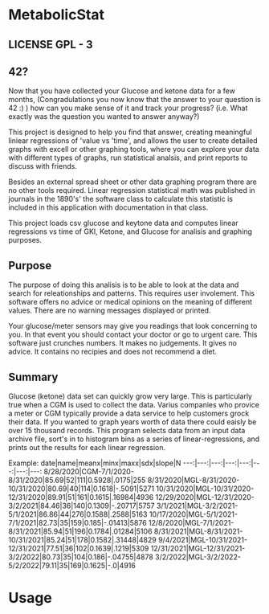 # MetabolicStat

## LICENSE GPL - 3


## 42?

Now that you have collected your Glucose and ketone data for a few months,
(Congradulations you now know that the answer to your question is 42 :) )
how can you make sense of it and track your progress? 
(i.e. What exactly was the question you wanted to answer anyway?)

This project is designed to help you find that answer, creating meaningful liniear regressions of 'value vs 'time', and allows the user to create detailed graphs
with excell or other graphing tools, where you can explore your data with different types of graphs, run statistical analsis, and print reports to discuss with friends.

Besides an external spread sheet or other data graphing program there are no other tools required. Linear regression statistical math was published in journals 
in the 1890's'  the software class to calculate this statistic is included in this application with documentation in that class.

This project loads csv glucose and keytone data and computes linear regressions vs time of 
GKI, Ketone, and Glucose for analisis and graphing purposes.

## Purpose

The purpose of doing this analisis is to be able to look at the data and search for releationships and patterns.
This requires user involement. This software offers no advice or medical opinions on the meaning of different values.
There are no warning messages displayed or printed.

Your glucose/meter sensors may give you readings that look concerning to you. In that event you should contact your doctor or go to urgent care.
This software just crunches numbers. It makes no judgements. It gives no advice. It contains no recipies and does not recommend a diet.

## Summary

Glucose (ketone) data set can quickly grow very large.  This is particularly true when a CGM is used to collect the data.
Varius companies who provice a meter or CGM typically provide a data service to help customers grock their data.
If you wanted to graph years worth of data there could eaisly be over 15 thousand records. This program selects data from an input data archive
file, sort's in to histogram bins as a series of linear-regressions, and prints out the results for each linear 
regression.

Example:
date|name|meanx|minx|maxx|sdx|slope|N
---:|---:|---:|---:|---:|---:|---:|---:
8/28/2020|CGM-7/1/2020-8/31/2020|85.69|52|111|0.5928|.0175|255
8/31/2020|MGL-8/31/2020-10/31/2020|80.69|40|114|0.1618|-.5091|5271
10/31/2020|MGL-10/31/2020-12/31/2020|89.91|51|161|0.1615|.16984|4936
12/29/2020|MGL-12/31/2020-3/2/2021|84.46|36|140|0.1309|-.20717|5757
3/1/2021|MGL-3/2/2021-5/1/2021|86.86|44|276|0.1588|.2588|5163
10/17/2020|MGL-5/1/2021-7/1/2021|82.73|35|159|0.185|-.01413|5876
12/8/2020|MGL-7/1/2021-8/31/2021|85.94|51|196|0.1784|.01284|5106
8/31/2021|MGL-8/31/2021-10/31/2021|85.24|51|178|0.1582|.31448|4829
9/4/2021|MGL-10/31/2021-12/31/2021|77.51|36|102|0.1639|.1219|5309
12/31/2021|MGL-12/31/2021-3/2/2022|80.73|35|104|0.186|-.04755|4878
3/2/2022|MGL-3/2/2022-5/2/2022|79.11|35|169|0.1625|-.0|4916

# Usage
